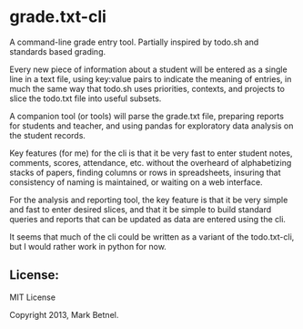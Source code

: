 grade.txt-cli
=========

A command-line grade entry tool.  Partially inspired by todo.sh and standards based grading.

Every new piece of information about a student will be entered as a single line in a text file, using key:value
pairs to indicate the meaning of entries, in much the same way that todo.sh uses priorities, contexts, and projects
to slice the todo.txt file into useful subsets.

A companion tool (or tools) will parse the grade.txt file, preparing reports for students and teacher, and 
using pandas for exploratory data analysis on the student records.

Key features (for me) for the cli is that it be very fast to enter student notes, comments, scores, attendance, etc.
without the overheard of alphabetizing stacks of papers, finding columns or rows in spreadsheets, insuring that 
consistency of naming is maintained, or waiting on a web interface.

For the analysis and reporting tool, the key feature is that it be very simple and fast to enter desired slices,
and that it be simple to build standard queries and reports that can be updated as data are entered using the
cli.

It seems that much of the cli could be written as a variant of the todo.txt-cli, but I would rather work in python
for now.

License:
--------

MIT License

Copyright 2013, Mark Betnel.
